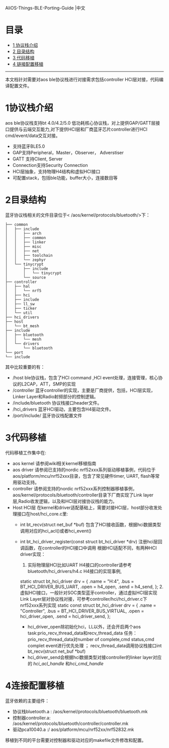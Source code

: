 AliOS-Things-BLE-Porting-Guide |中文

# 目录

* [1 协议栈介绍](#1协议栈介绍)
* [2 目录结构](#2目录结构)
* [3 代码移植](#3代码移植)
* [4 链接配置移植](4#链接配置移植)
---

本文档针对需要对aos ble协议栈进行对接需求包括controller HCI层对接，代码编译配置文件。

# 1协议栈介绍
aos ble协议栈支持bt 4.0/4.2/5.0 低功耗核心协议栈，对上提供GAP/GATT层接口提供与云端交互能力,对下提供HCI层和厂商蓝牙芯片controller进行HCI cmd/event/data交互对接。
- 支持蓝牙BLE5.0 
- GAP支持Peripheral，Master，Observer， Adverstiser
- GATT 支持Client, Server
- Connection支持Security Connection
- HCI层抽象，支持物理H4结构和虚拟HCI接口
- 可配置stack，包括ble功能，buffer大小，连接数目等
# 2目录结构
蓝牙协议栈相关的文件目录位于< /aos/kernel/protocols/bluetooth/>下：
```
├── common
│   ├── include
│   │   ├── arch
│   │   ├── common
│   │   ├── linker
│   │   ├── misc
│   │   ├── net
│   │   ├── toolchain
│   │   └── zephyr
│   └── tinycrypt
│       ├── include
│       │   └── tinycrypt
│       └── source
├── controller
│   ├── hal
│   │   └── nrf5
│   ├── hci
│   ├── include
│   ├── ll_sw
│   ├── ticker
│   └── util
├── hci_drivers
├── host
│   └── bt_mesh
├── include
│   ├── bluetooth
│   │   └── mesh
│   └── drivers
│       └── bluetooth
└── port
└── include
```
其中比较重要的有：
- /host
 ble协议栈，包含了HCI command ,HCI event处理，连接管理，核心协议的L2CAP，ATT，SMP的实现
- /controller
 蓝牙controller的实现，主要是厂商提供，包括，HCI层实现，Linker Layer和Radio射频部分的控制逻辑。
- /include/bluetooth
 协议栈接口header文件。
- /hci_drivers
 蓝牙HCI驱动，主要包含H4驱动文件。
- /port/include/
 蓝牙协议栈配置文件
# 3代码移植
代码移植工作集中在:
- aos kernel
   请参阅wiki相关kernel移植指南
- aos driver
   请参阅已支持的nordic nrf52xxx系列驱动移植事例，代码位于aos/platform/mcu/nrf52xxx目录，包含了常见硬件timer, UART, flash等常用驱动支持。
- controller
   请参阅支持的nordic nrf52xxx系列控制器移植事例，aos/kernel/protocols/bluetooth/controller目录下厂商实现了Link layer层,Radio收发逻辑，以及和HCI层对接协议栈的能力。
- Host HCI层
   在kernel和driver适配基础上，需要对接HCI层，host部分收发处理接口在host/hci_core.c里:
   - int bt_recv(struct net_buf *buf)
     包含了HCI接收函数，根据hci数据类型调用对应的hci_acl()或者hci_event()
   - int bt_hci_driver_register(const struct bt_hci_driver *drv)
     注册hci层回调函数，在controller的HCI接口中调用
     根据HCI适配不同，有两种HCI driver实现：
     1. 实际物理层HCI比如UART H4接口的controller请参考bluetooth/hci_drivers/h4.c H4接口的实现事例,

      static struct bt_hci_driver drv = {
          .name       = "H:4",
          .bus        = BT_HCI_DRIVER_BUS_UART,
          .open       = h4_open,
          .send       = h4_send,
      };
     2. 虚拟HCI接口，一般针对SOC类型蓝牙controller，通过虚拟HCI层实现Link Layer层对协议栈对接，可参考controller/hci/hci_driver.c下nrf52xxx系列实现
        static const struct bt_hci_driver drv = {
                .name   = "Controller",
                .bus    = BT_HCI_DRIVER_BUS_VIRTUAL,
                .open   = hci_driver_open,
                .send   = hci_driver_send,
        };
        - hci_driver_open除初始化hci，LL以外，还会开启两个aos task:prio_recv_thread_data和recv_thread_data 任务： prio_recv_thread_data对number of complete,cmd status,cmd complet event进行优先处理 ； recv_thread_data调用协议栈接口int bt_recv(struct net_buf *buf) 
        - hci_driver_send会根据hci数据类型对接controller的linker layer对应的 *hci_acl_handle* 和*hci_cmd_handle* 

# 4连接配置移植

蓝牙依赖的主要组件：

- 协议栈bluetooth.a : /aos/kernel/protocols/bluetooth/bluetooth.mk
- 控制器controller.a: /aos/kernel/protocols/bluetooth/controller/controller.mk
- 驱动pca10040.a  :/ aos/platform/mcu/nrf52xx/nrf52832.mk

移植到不同的平台需要对控制器和驱动对应的makefile文件修改和配置。
